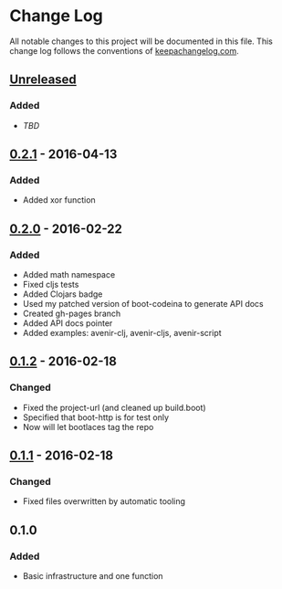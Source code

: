 # Change Log
All notable changes to this project will be documented in this file. This change log follows the conventions of [keepachangelog.com](http://keepachangelog.com/).

## [Unreleased]
### Added
- *TBD*

## [0.2.1] - 2016-04-13
### Added
- Added xor function

## [0.2.0] - 2016-02-22
### Added
- Added math namespace
- Fixed cljs tests
- Added Clojars badge
- Used my patched version of boot-codeina to generate API docs
- Created gh-pages branch
- Added API docs pointer
- Added examples: avenir-clj, avenir-cljs, avenir-script

## [0.1.2] - 2016-02-18
### Changed
- Fixed the project-url (and cleaned up build.boot)
- Specified that boot-http is for test only
- Now will let bootlaces tag the repo

## [0.1.1] - 2016-02-18
### Changed
- Fixed files overwritten by automatic tooling

## 0.1.0
### Added
- Basic infrastructure and one function

[0.1.1]: https://github.com/tmarble/avenir/compare/0.1.0...0.1.1
[0.1.2]: https://github.com/tmarble/avenir/compare/0.1.1...0.1.2
[0.2.0]: https://github.com/tmarble/avenir/compare/0.1.2...0.2.0
[0.2.1]: https://github.com/tmarble/avenir/compare/0.2.0...0.2.1
[Unreleased]: https://github.com/tmarble/avenir/compare/0.2.1...HEAD
